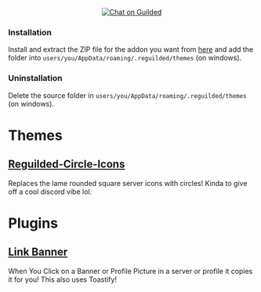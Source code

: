 <p align="center">
<a href="https://www.guilded.gg/i/2yenj7K2">
<img src="https://img.shields.io/static/v1?label=Chat%20on&message=Guilded&style=flat-square&color=F5C400" alt="Chat on Guilded" />
</a>
</p>

### Installation

Install and extract the ZIP file for the addon you want from [here](https://github.com/catgirIz/levguilded/releases) and add the folder into `users/you/AppData/roaming/.reguilded/themes` (on windows).

### Uninstallation

Delete the source folder in `users/you/AppData/roaming/.reguilded/themes` (on windows).

# Themes

## [Reguilded-Circle-Icons]([https://www.guilded.gg/i/2yenj7K2](https://github.com/catgirIz/levguilded/tree/main/Circle%20Icons))

Replaces the lame rounded square server icons with circles! Kinda to give off a cool discord vibe lol.

# Plugins

## [Link Banner]([https://www.guilded.gg/i/2yenj7K2](https://github.com/catgirIz/levguilded/tree/main/Link%20Banner))

When You Click on a Banner or Profile Picture in a server or profile it copies it for you! This also uses Toastify!
